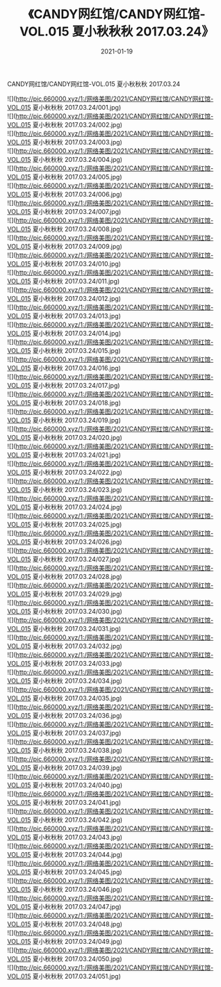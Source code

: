﻿---
layout: post
title:  《CANDY网红馆/CANDY网红馆-VOL.015 夏小秋秋秋 2017.03.24》
date:   2021-01-19
img: http://pic.660000.xyz/1:/网络美图/2021/CANDY网红馆/CANDY网红馆-VOL.015 夏小秋秋秋 2017.03.24/000.jpg
categories: [美女, 清纯, 唯美]
---

CANDY网红馆/CANDY网红馆-VOL.015 夏小秋秋秋 2017.03.24

 ![](http://pic.660000.xyz/1:/网络美图/2021/CANDY网红馆/CANDY网红馆-VOL.015 夏小秋秋秋 2017.03.24/001.jpg) <br>![](http://pic.660000.xyz/1:/网络美图/2021/CANDY网红馆/CANDY网红馆-VOL.015 夏小秋秋秋 2017.03.24/002.jpg) <br>![](http://pic.660000.xyz/1:/网络美图/2021/CANDY网红馆/CANDY网红馆-VOL.015 夏小秋秋秋 2017.03.24/003.jpg) <br>![](http://pic.660000.xyz/1:/网络美图/2021/CANDY网红馆/CANDY网红馆-VOL.015 夏小秋秋秋 2017.03.24/004.jpg) <br>![](http://pic.660000.xyz/1:/网络美图/2021/CANDY网红馆/CANDY网红馆-VOL.015 夏小秋秋秋 2017.03.24/005.jpg) <br>![](http://pic.660000.xyz/1:/网络美图/2021/CANDY网红馆/CANDY网红馆-VOL.015 夏小秋秋秋 2017.03.24/006.jpg) <br>![](http://pic.660000.xyz/1:/网络美图/2021/CANDY网红馆/CANDY网红馆-VOL.015 夏小秋秋秋 2017.03.24/007.jpg) <br>![](http://pic.660000.xyz/1:/网络美图/2021/CANDY网红馆/CANDY网红馆-VOL.015 夏小秋秋秋 2017.03.24/008.jpg) <br>![](http://pic.660000.xyz/1:/网络美图/2021/CANDY网红馆/CANDY网红馆-VOL.015 夏小秋秋秋 2017.03.24/009.jpg) <br>![](http://pic.660000.xyz/1:/网络美图/2021/CANDY网红馆/CANDY网红馆-VOL.015 夏小秋秋秋 2017.03.24/010.jpg) <br>![](http://pic.660000.xyz/1:/网络美图/2021/CANDY网红馆/CANDY网红馆-VOL.015 夏小秋秋秋 2017.03.24/011.jpg) <br>![](http://pic.660000.xyz/1:/网络美图/2021/CANDY网红馆/CANDY网红馆-VOL.015 夏小秋秋秋 2017.03.24/012.jpg) <br>![](http://pic.660000.xyz/1:/网络美图/2021/CANDY网红馆/CANDY网红馆-VOL.015 夏小秋秋秋 2017.03.24/013.jpg) <br>![](http://pic.660000.xyz/1:/网络美图/2021/CANDY网红馆/CANDY网红馆-VOL.015 夏小秋秋秋 2017.03.24/014.jpg) <br>![](http://pic.660000.xyz/1:/网络美图/2021/CANDY网红馆/CANDY网红馆-VOL.015 夏小秋秋秋 2017.03.24/015.jpg) <br>![](http://pic.660000.xyz/1:/网络美图/2021/CANDY网红馆/CANDY网红馆-VOL.015 夏小秋秋秋 2017.03.24/016.jpg) <br>![](http://pic.660000.xyz/1:/网络美图/2021/CANDY网红馆/CANDY网红馆-VOL.015 夏小秋秋秋 2017.03.24/017.jpg) <br>![](http://pic.660000.xyz/1:/网络美图/2021/CANDY网红馆/CANDY网红馆-VOL.015 夏小秋秋秋 2017.03.24/018.jpg) <br>![](http://pic.660000.xyz/1:/网络美图/2021/CANDY网红馆/CANDY网红馆-VOL.015 夏小秋秋秋 2017.03.24/019.jpg) <br>![](http://pic.660000.xyz/1:/网络美图/2021/CANDY网红馆/CANDY网红馆-VOL.015 夏小秋秋秋 2017.03.24/020.jpg) <br>![](http://pic.660000.xyz/1:/网络美图/2021/CANDY网红馆/CANDY网红馆-VOL.015 夏小秋秋秋 2017.03.24/021.jpg) <br>![](http://pic.660000.xyz/1:/网络美图/2021/CANDY网红馆/CANDY网红馆-VOL.015 夏小秋秋秋 2017.03.24/022.jpg) <br>![](http://pic.660000.xyz/1:/网络美图/2021/CANDY网红馆/CANDY网红馆-VOL.015 夏小秋秋秋 2017.03.24/023.jpg) <br>![](http://pic.660000.xyz/1:/网络美图/2021/CANDY网红馆/CANDY网红馆-VOL.015 夏小秋秋秋 2017.03.24/024.jpg) <br>![](http://pic.660000.xyz/1:/网络美图/2021/CANDY网红馆/CANDY网红馆-VOL.015 夏小秋秋秋 2017.03.24/025.jpg) <br>![](http://pic.660000.xyz/1:/网络美图/2021/CANDY网红馆/CANDY网红馆-VOL.015 夏小秋秋秋 2017.03.24/026.jpg) <br>![](http://pic.660000.xyz/1:/网络美图/2021/CANDY网红馆/CANDY网红馆-VOL.015 夏小秋秋秋 2017.03.24/027.jpg) <br>![](http://pic.660000.xyz/1:/网络美图/2021/CANDY网红馆/CANDY网红馆-VOL.015 夏小秋秋秋 2017.03.24/028.jpg) <br>![](http://pic.660000.xyz/1:/网络美图/2021/CANDY网红馆/CANDY网红馆-VOL.015 夏小秋秋秋 2017.03.24/029.jpg) <br>![](http://pic.660000.xyz/1:/网络美图/2021/CANDY网红馆/CANDY网红馆-VOL.015 夏小秋秋秋 2017.03.24/030.jpg) <br>![](http://pic.660000.xyz/1:/网络美图/2021/CANDY网红馆/CANDY网红馆-VOL.015 夏小秋秋秋 2017.03.24/031.jpg) <br>![](http://pic.660000.xyz/1:/网络美图/2021/CANDY网红馆/CANDY网红馆-VOL.015 夏小秋秋秋 2017.03.24/032.jpg) <br>![](http://pic.660000.xyz/1:/网络美图/2021/CANDY网红馆/CANDY网红馆-VOL.015 夏小秋秋秋 2017.03.24/033.jpg) <br>![](http://pic.660000.xyz/1:/网络美图/2021/CANDY网红馆/CANDY网红馆-VOL.015 夏小秋秋秋 2017.03.24/034.jpg) <br>![](http://pic.660000.xyz/1:/网络美图/2021/CANDY网红馆/CANDY网红馆-VOL.015 夏小秋秋秋 2017.03.24/035.jpg) <br>![](http://pic.660000.xyz/1:/网络美图/2021/CANDY网红馆/CANDY网红馆-VOL.015 夏小秋秋秋 2017.03.24/036.jpg) <br>![](http://pic.660000.xyz/1:/网络美图/2021/CANDY网红馆/CANDY网红馆-VOL.015 夏小秋秋秋 2017.03.24/037.jpg) <br>![](http://pic.660000.xyz/1:/网络美图/2021/CANDY网红馆/CANDY网红馆-VOL.015 夏小秋秋秋 2017.03.24/038.jpg) <br>![](http://pic.660000.xyz/1:/网络美图/2021/CANDY网红馆/CANDY网红馆-VOL.015 夏小秋秋秋 2017.03.24/039.jpg) <br>![](http://pic.660000.xyz/1:/网络美图/2021/CANDY网红馆/CANDY网红馆-VOL.015 夏小秋秋秋 2017.03.24/040.jpg) <br>![](http://pic.660000.xyz/1:/网络美图/2021/CANDY网红馆/CANDY网红馆-VOL.015 夏小秋秋秋 2017.03.24/041.jpg) <br>![](http://pic.660000.xyz/1:/网络美图/2021/CANDY网红馆/CANDY网红馆-VOL.015 夏小秋秋秋 2017.03.24/042.jpg) <br>![](http://pic.660000.xyz/1:/网络美图/2021/CANDY网红馆/CANDY网红馆-VOL.015 夏小秋秋秋 2017.03.24/043.jpg) <br>![](http://pic.660000.xyz/1:/网络美图/2021/CANDY网红馆/CANDY网红馆-VOL.015 夏小秋秋秋 2017.03.24/044.jpg) <br>![](http://pic.660000.xyz/1:/网络美图/2021/CANDY网红馆/CANDY网红馆-VOL.015 夏小秋秋秋 2017.03.24/045.jpg) <br>![](http://pic.660000.xyz/1:/网络美图/2021/CANDY网红馆/CANDY网红馆-VOL.015 夏小秋秋秋 2017.03.24/046.jpg) <br>![](http://pic.660000.xyz/1:/网络美图/2021/CANDY网红馆/CANDY网红馆-VOL.015 夏小秋秋秋 2017.03.24/047.jpg) <br>![](http://pic.660000.xyz/1:/网络美图/2021/CANDY网红馆/CANDY网红馆-VOL.015 夏小秋秋秋 2017.03.24/048.jpg) <br>![](http://pic.660000.xyz/1:/网络美图/2021/CANDY网红馆/CANDY网红馆-VOL.015 夏小秋秋秋 2017.03.24/049.jpg) <br>![](http://pic.660000.xyz/1:/网络美图/2021/CANDY网红馆/CANDY网红馆-VOL.015 夏小秋秋秋 2017.03.24/050.jpg) <br>![](http://pic.660000.xyz/1:/网络美图/2021/CANDY网红馆/CANDY网红馆-VOL.015 夏小秋秋秋 2017.03.24/051.jpg) <br>